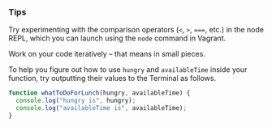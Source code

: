 ### Tips

Try experimenting with the comparison operators (`<`, `>`, `===`, etc.) in the node REPL, which you can launch using the `node` command in Vagrant.

Work on your code iteratively – that means in small pieces. 

To help you figure out how to use `hungry` and `availableTime` inside your function, try outputting their values to the Terminal as follows.

```Javascript
function whatToDoForLunch(hungry, availableTime) {
  console.log("hungry is", hungry);
  console.log("availableTime is", availableTime);
}
```